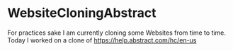 # WebsiteCloningAbstract
For practices sake I am currently cloning some Websites from time to time. Today I worked on a clone of https://help.abstract.com/hc/en-us
